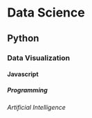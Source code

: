 # Data Science
## Python
### Data Visualization
#### Javascript
##### Programming
###### Artificial Intelligence
